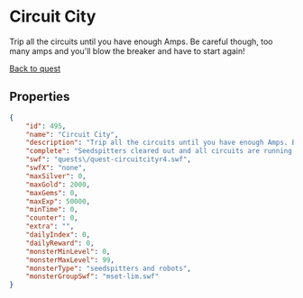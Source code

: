 # Circuit City

Trip all the circuits until you have enough Amps. Be careful though, too many amps and you'll blow the breaker and have to start again!

[Back to quest](../quests.md)

## Properties

```json
{
    "id": 495,
    "name": "Circuit City",
    "description": "Trip all the circuits until you have enough Amps. Be careful though, too many amps and you'll blow the breaker and have to start again!",
    "complete": "Seedspitters cleared out and all circuits are running! I wonder who let the plants out though? Oh well, Lim's Shop is now open for business!",
    "swf": "quests\/quest-circuitcityr4.swf",
    "swfX": "none",
    "maxSilver": 0,
    "maxGold": 2000,
    "maxGems": 0,
    "maxExp": 50000,
    "minTime": 0,
    "counter": 0,
    "extra": "",
    "dailyIndex": 0,
    "dailyReward": 0,
    "monsterMinLevel": 0,
    "monsterMaxLevel": 99,
    "monsterType": "seedspitters and robots",
    "monsterGroupSwf": "mset-lim.swf"
}
```

